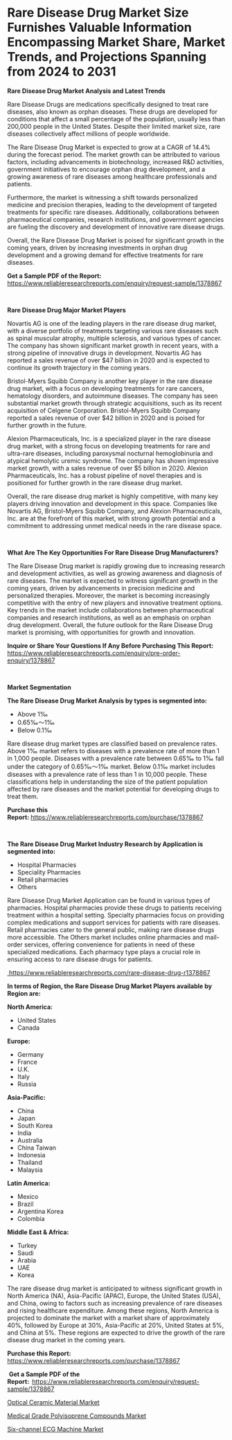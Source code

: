 <p><h1>Rare Disease Drug Market Size Furnishes Valuable Information Encompassing Market Share, Market Trends, and Projections Spanning from 2024 to 2031</h1></p><p><strong>Rare Disease Drug Market Analysis and Latest Trends</strong></p>
<p><p>Rare Disease Drugs are medications specifically designed to treat rare diseases, also known as orphan diseases. These drugs are developed for conditions that affect a small percentage of the population, usually less than 200,000 people in the United States. Despite their limited market size, rare diseases collectively affect millions of people worldwide.</p><p>The Rare Disease Drug Market is expected to grow at a CAGR of 14.4% during the forecast period. The market growth can be attributed to various factors, including advancements in biotechnology, increased R&D activities, government initiatives to encourage orphan drug development, and a growing awareness of rare diseases among healthcare professionals and patients.</p><p>Furthermore, the market is witnessing a shift towards personalized medicine and precision therapies, leading to the development of targeted treatments for specific rare diseases. Additionally, collaborations between pharmaceutical companies, research institutions, and government agencies are fueling the discovery and development of innovative rare disease drugs.</p><p>Overall, the Rare Disease Drug Market is poised for significant growth in the coming years, driven by increasing investments in orphan drug development and a growing demand for effective treatments for rare diseases.</p></p>
<p><strong>Get a Sample PDF of the Report:&nbsp;</strong> <a href="https://www.reliableresearchreports.com/enquiry/request-sample/1378867">https://www.reliableresearchreports.com/enquiry/request-sample/1378867</a></p>
<p>&nbsp;</p>
<p><strong>Rare Disease Drug Major Market Players</strong></p>
<p><p>Novartis AG is one of the leading players in the rare disease drug market, with a diverse portfolio of treatments targeting various rare diseases such as spinal muscular atrophy, multiple sclerosis, and various types of cancer. The company has shown significant market growth in recent years, with a strong pipeline of innovative drugs in development. Novartis AG has reported a sales revenue of over $47 billion in 2020 and is expected to continue its growth trajectory in the coming years.</p><p>Bristol-Myers Squibb Company is another key player in the rare disease drug market, with a focus on developing treatments for rare cancers, hematology disorders, and autoimmune diseases. The company has seen substantial market growth through strategic acquisitions, such as its recent acquisition of Celgene Corporation. Bristol-Myers Squibb Company reported a sales revenue of over $42 billion in 2020 and is poised for further growth in the future.</p><p>Alexion Pharmaceuticals, Inc. is a specialized player in the rare disease drug market, with a strong focus on developing treatments for rare and ultra-rare diseases, including paroxysmal nocturnal hemoglobinuria and atypical hemolytic uremic syndrome. The company has shown impressive market growth, with a sales revenue of over $5 billion in 2020. Alexion Pharmaceuticals, Inc. has a robust pipeline of novel therapies and is positioned for further growth in the rare disease drug market.</p><p>Overall, the rare disease drug market is highly competitive, with many key players driving innovation and development in this space. Companies like Novartis AG, Bristol-Myers Squibb Company, and Alexion Pharmaceuticals, Inc. are at the forefront of this market, with strong growth potential and a commitment to addressing unmet medical needs in the rare disease space.</p></p>
<p>&nbsp;</p>
<p><strong>What Are The Key Opportunities For Rare Disease Drug Manufacturers?</strong></p>
<p><p>The Rare Disease Drug market is rapidly growing due to increasing research and development activities, as well as growing awareness and diagnosis of rare diseases. The market is expected to witness significant growth in the coming years, driven by advancements in precision medicine and personalized therapies. Moreover, the market is becoming increasingly competitive with the entry of new players and innovative treatment options. Key trends in the market include collaborations between pharmaceutical companies and research institutions, as well as an emphasis on orphan drug development. Overall, the future outlook for the Rare Disease Drug market is promising, with opportunities for growth and innovation.</p></p>
<p><strong>Inquire or Share Your Questions If Any Before Purchasing This Report:</strong> <a href="https://www.reliableresearchreports.com/enquiry/pre-order-enquiry/1378867">https://www.reliableresearchreports.com/enquiry/pre-order-enquiry/1378867</a></p>
<p>&nbsp;</p>
<p><strong>Market Segmentation</strong></p>
<p><strong>The Rare Disease Drug Market Analysis by types is segmented into:</strong></p>
<p><ul><li>Above 1‰</li><li>0.65‰～1‰</li><li>Below 0.1‰</li></ul></p>
<p><p>Rare disease drug market types are classified based on prevalence rates. Above 1‰ market refers to diseases with a prevalence rate of more than 1 in 1,000 people. Diseases with a prevalence rate between 0.65‰ to 1‰ fall under the category of 0.65‰～1‰ market. Below 0.1‰ market includes diseases with a prevalence rate of less than 1 in 10,000 people. These classifications help in understanding the size of the patient population affected by rare diseases and the market potential for developing drugs to treat them.</p></p>
<p><strong>Purchase this Report:&nbsp;</strong><a href="https://www.reliableresearchreports.com/purchase/1378867">https://www.reliableresearchreports.com/purchase/1378867</a></p>
<p>&nbsp;</p>
<p><strong>The Rare Disease Drug Market Industry Research by Application is segmented into:</strong></p>
<p><ul><li>Hospital Pharmacies</li><li>Speciality Pharmacies</li><li>Retail pharmacies</li><li>Others</li></ul></p>
<p><p>Rare Disease Drug Market Application can be found in various types of pharmacies. Hospital pharmacies provide these drugs to patients receiving treatment within a hospital setting. Specialty pharmacies focus on providing complex medications and support services for patients with rare diseases. Retail pharmacies cater to the general public, making rare disease drugs more accessible. The Others market includes online pharmacies and mail-order services, offering convenience for patients in need of these specialized medications. Each pharmacy type plays a crucial role in ensuring access to rare disease drugs for patients.</p></p>
<p><a href="https://www.reliableresearchreports.com/rare-disease-drug-r1378867">&nbsp;https://www.reliableresearchreports.com/rare-disease-drug-r1378867</a></p>
<p><strong>In terms of Region, the Rare Disease Drug Market Players available by Region are:</strong></p>
<p>
    <p> <strong> North America: </strong>
        <ul>
            <li>United States</li>
            <li>Canada</li>
        </ul>
        </p> 
    <p> <strong> Europe: </strong>
        <ul>
            <li>Germany</li>
            <li>France</li>
            <li>U.K.</li>
            <li>Italy</li>
            <li>Russia</li>
        </ul>
        </p> 
    <p> <strong> Asia-Pacific: </strong>
        <ul>
            <li>China</li>
            <li>Japan</li>
            <li>South Korea</li>
            <li>India</li>
            <li>Australia</li>
            <li>China Taiwan</li>
            <li>Indonesia</li>
            <li>Thailand</li>
            <li>Malaysia</li>
        </ul>
        </p> 
    <p> <strong> Latin America: </strong>
        <ul>
            <li>Mexico</li>
            <li>Brazil</li>
            <li>Argentina Korea</li>
            <li>Colombia</li>
        </ul>
        </p> 
    <p> <strong> Middle East & Africa: </strong>
        <ul>
            <li>Turkey</li>
            <li>Saudi</li>
            <li>Arabia</li>
            <li>UAE</li>
            <li>Korea</li>
        </ul>
    </p>
    </p>
<p><p>The rare disease drug market is anticipated to witness significant growth in North America (NA), Asia-Pacific (APAC), Europe, the United States (USA), and China, owing to factors such as increasing prevalence of rare diseases and rising healthcare expenditure. Among these regions, North America is projected to dominate the market with a market share of approximately 40%, followed by Europe at 30%, Asia-Pacific at 20%, United States at 5%, and China at 5%. These regions are expected to drive the growth of the rare disease drug market in the coming years.</p></p>
<p><strong>Purchase this Report: </strong><a href="https://www.reliableresearchreports.com/purchase/1378867">https://www.reliableresearchreports.com/purchase/1378867</a></p>
<p>&nbsp;<strong>Get a Sample PDF of the Report:&nbsp;&nbsp;</strong><a href="https://www.reliableresearchreports.com/enquiry/request-sample/1378867">https://www.reliableresearchreports.com/enquiry/request-sample/1378867</a></p>
<p><strong></strong></p>
<p><p><a href="https://www.linkedin.com/pulse/optical-ceramic-material-market-research-report-provides-thorough-buy7c">Optical Ceramic Material Market</a></p><p><a href="https://www.linkedin.com/pulse/medical-grade-polyisoprene-compounds-market-size-trends-growth-u31wc">Medical Grade Polyisoprene Compounds Market</a></p><p><a href="https://www.linkedin.com/pulse/six-channel-ecg-machine-market-analysis-sze-forecasted-yospf">Six-channel ECG Machine Market</a></p></p>